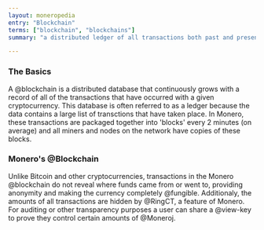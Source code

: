 ```yaml
---
layout: moneropedia
entry: "Blockchain"
terms: ["blockchain", "blockchains"]
summary: "a distributed ledger of all transactions both past and present, without revealing who the funds came from or went to"

---
```


### The Basics
A @blockchain is a distributed database that continuously grows with a record of all of the transactions that have occurred with a given cryptocurrency.  This database is often referred to as a ledger because the data contains a large list of transctions that have taken place.  In Monero, these transactions are packaged together into 'blocks' every 2 minutes (on average) and all miners and nodes on the network have copies of these blocks.  

### Monero's @Blockchain
Unlike Bitcoin and other cryptocurrencies, transactions in the Monero @blockchain do not reveal where funds came from or went to, providing anonymity and making the currency completely @fungible. Additionaly, the amounts of all transactions are hidden by @RingCT, a feature of Monero. For auditing or other transparency purposes a user can share a @view-key to prove they control certain amounts of @Moneroj.
